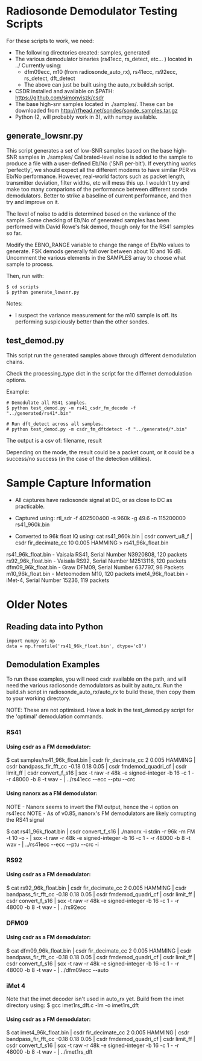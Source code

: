 # Radiosonde Demodulator Testing Scripts

For these scripts to work, we need:
 * The following directories created: samples, generated
 * The various demodulator binaries (rs41ecc, rs_detect, etc... ) located in ../ Currently using:
   * dfm09ecc, m10 (from radiosonde_auto_rx), rs41ecc, rs92ecc, rs_detect, dft_detect
   * The above can just be built using the auto_rx build.sh script.
 * CSDR installed and available on $PATH: https://github.com/simonyiszk/csdr
 * The base high-snr samples located in ./samples/. These can be downloaded from http://rfhead.net/sondes/sonde_samples.tar.gz
 * Python (2, will probably work in 3), with numpy available.

## generate_lowsnr.py
This script generates a set of low-SNR samples based on the base high-SNR samples in ./samples/
Calibrated-level noise is added to the sample to produce a file with a user-defined Eb/No ('SNR per-bit').
If everything works 'perfectly', we should expect all the different modems to have similar PER vs Eb/No performance.
However, real-world factors such as packet length, transmitter deviation, filter widths, etc will mess this up.
I wouldn't try and make too many comparions of the performance between different sonde demodulators. Better to strike
a baseline of current performance, and then try and improve on it.

The level of noise to add is determined based on the variance of the sample. Some checking of Eb/No of generated
samples has been performed with David Rowe's fsk demod, though only for the RS41 samples so far.

Modify the EBNO_RANGE variable to change the range of Eb/No values to generate. FSK demods generally fall over between about 10 and 16 dB.
Uncomment the various elements in the SAMPLES array to choose what sample to process.

Then, run with:
```
$ cd scripts
$ python generate_lowsnr.py
```


Notes:
 * I suspect the variance measurement for the m10 sample is off. Its performing suspiciously better than the other sondes.


## test_demod.py
This script run the generated samples above through different demodulation chains. 

Check the processing_type dict in the script for the differnet demodulation options.

Example:
```
# Demodulate all RS41 samples.
$ python test_demod.py -m rs41_csdr_fm_decode -f "../generated/rs41*.bin"

# Run dft_detect across all samples.
# python test_demod.py -m csdr_fm_dftdetect -f "../generated/*.bin"
```

The output is a csv of: filename, result

Depending on the mode, the result could be a packet count, or it could be a success/no success (in the case of the detection utilities).


# Sample Capture Information
- All captures have radiosonde signal at DC, or as close to DC as practicable.

- Captured using: rtl_sdr -f 402500400 -s 960k -g 49.6 -n 115200000 rs41_960k.bin
- Converted to 96k float IQ using: cat rs41_960k.bin | csdr convert_u8_f | csdr fir_decimate_cc 10 0.005 HAMMING > rs41_96k_float.bin


rs41_96k_float.bin - Vaisala RS41, Serial Number N3920808, 120 packets
rs92_96k_float.bin - Vaisala RS92, Serial Number M2513116, 120 packets
dfm09_96k_float.bin - Graw DFM09, Serial Number 637797, 96 Packets
m10_96k_float.bin - Meteomodem M10, 120 packets
imet4_96k_float.bin - iMet-4, Serial Number 15236, 119 packets


# Older Notes

## Reading data into Python
```
import numpy as np
data = np.fromfile('rs41_96k_float.bin', dtype='c8')
```


## Demodulation Examples
To run these examples, you will need csdr available on the path, and will need the various radiosonde demodulators as built by auto_rx.
Run the build.sh script in radiosonde_auto_rx/auto_rx to build these, then copy them to your working directory.

NOTE: These are not optimised. Have a look in the test_demod.py script for the 'optimal' demodulation commands.

### RS41

#### Using csdr as a FM demodulator:
$ cat samples/rs41_96k_float.bin | csdr fir_decimate_cc 2 0.005 HAMMING | csdr bandpass_fir_fft_cc -0.18 0.18 0.05 | csdr fmdemod_quadri_cf | csdr limit_ff | csdr convert_f_s16 | sox -t raw -r 48k -e signed-integer -b 16 -c 1 - -r 48000 -b 8 -t wav - | ../rs41ecc --ecc --ptu --crc


#### Using nanorx as a FM demodulator:
NOTE - Nanorx seems to invert the FM output, hence the -i option on rs41ecc
NOTE - As of v0.85, nanorx's FM demodulators are likely corrupting the RS41 signal

$ cat rs41_96k_float.bin | csdr convert_f_s16 | ./nanorx -i stdin -r 96k -m FM -t 10 -o - | sox -t raw -r 48k -e signed-integer -b 16 -c 1 - -r 48000 -b 8 -t wav - | ../rs41ecc --ecc --ptu --crc -i


### RS92

#### Using csdr as a FM demodulator:
$ cat rs92_96k_float.bin | csdr fir_decimate_cc 2 0.005 HAMMING | csdr bandpass_fir_fft_cc -0.18 0.18 0.05 | csdr fmdemod_quadri_cf | csdr limit_ff | csdr convert_f_s16 | sox -t raw -r 48k -e signed-integer -b 16 -c 1 - -r 48000 -b 8 -t wav - | ../rs92ecc


### DFM09

#### Using csdr as a FM demodulator:
$ cat dfm09_96k_float.bin | csdr fir_decimate_cc 2 0.005 HAMMING | csdr bandpass_fir_fft_cc -0.18 0.18 0.05 | csdr fmdemod_quadri_cf | csdr limit_ff | csdr convert_f_s16 | sox -t raw -r 48k -e signed-integer -b 16 -c 1 - -r 48000 -b 8 -t wav - | ../dfm09ecc --auto


### iMet 4
Note that the imet decoder isn't used in auto_rx yet. Build from the imet directory using:
$ gcc imet1rs_dft.c -lm -o imet1rs_dft

#### Using csdr as a FM demodulator:
$ cat imet4_96k_float.bin | csdr fir_decimate_cc 2 0.005 HAMMING | csdr bandpass_fir_fft_cc -0.18 0.18 0.05 | csdr fmdemod_quadri_cf | csdr limit_ff | csdr convert_f_s16 | sox -t raw -r 48k -e signed-integer -b 16 -c 1 - -r 48000 -b 8 -t wav - | ../imet1rs_dft


